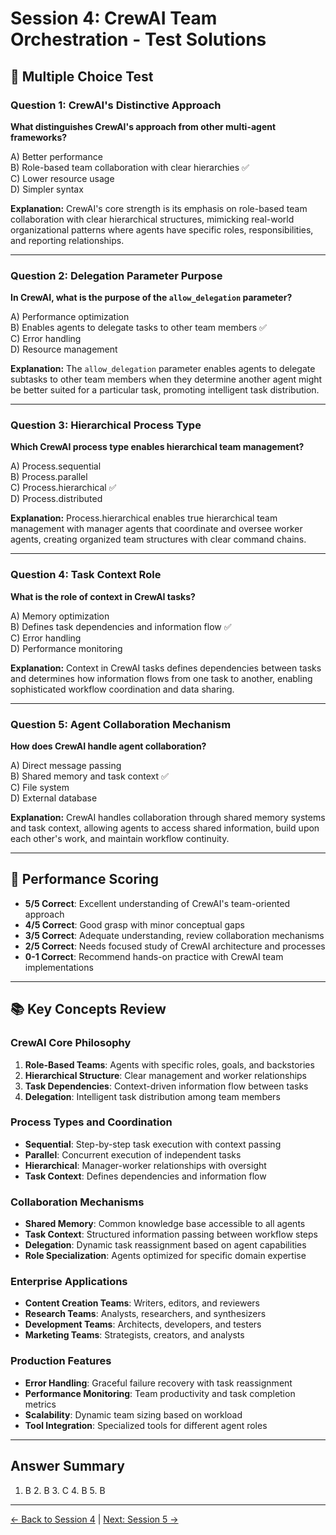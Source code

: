 # Session 4: CrewAI Team Orchestration - Test Solutions

## 📝 Multiple Choice Test

### Question 1: CrewAI's Distinctive Approach
**What distinguishes CrewAI's approach from other multi-agent frameworks?**

A) Better performance  
B) Role-based team collaboration with clear hierarchies ✅  
C) Lower resource usage  
D) Simpler syntax  

**Explanation:** CrewAI's core strength is its emphasis on role-based team collaboration with clear hierarchical structures, mimicking real-world organizational patterns where agents have specific roles, responsibilities, and reporting relationships.

---

### Question 2: Delegation Parameter Purpose
**In CrewAI, what is the purpose of the `allow_delegation` parameter?**

A) Performance optimization  
B) Enables agents to delegate tasks to other team members ✅  
C) Error handling  
D) Resource management  

**Explanation:** The `allow_delegation` parameter enables agents to delegate subtasks to other team members when they determine another agent might be better suited for a particular task, promoting intelligent task distribution.

---

### Question 3: Hierarchical Process Type
**Which CrewAI process type enables hierarchical team management?**

A) Process.sequential  
B) Process.parallel  
C) Process.hierarchical ✅  
D) Process.distributed  

**Explanation:** Process.hierarchical enables true hierarchical team management with manager agents that coordinate and oversee worker agents, creating organized team structures with clear command chains.

---

### Question 4: Task Context Role
**What is the role of context in CrewAI tasks?**

A) Memory optimization  
B) Defines task dependencies and information flow ✅  
C) Error handling  
D) Performance monitoring  

**Explanation:** Context in CrewAI tasks defines dependencies between tasks and determines how information flows from one task to another, enabling sophisticated workflow coordination and data sharing.

---

### Question 5: Agent Collaboration Mechanism
**How does CrewAI handle agent collaboration?**

A) Direct message passing  
B) Shared memory and task context ✅  
C) File system  
D) External database  

**Explanation:** CrewAI handles collaboration through shared memory systems and task context, allowing agents to access shared information, build upon each other's work, and maintain workflow continuity.

---

## 🎯 Performance Scoring

- **5/5 Correct**: Excellent understanding of CrewAI's team-oriented approach
- **4/5 Correct**: Good grasp with minor conceptual gaps
- **3/5 Correct**: Adequate understanding, review collaboration mechanisms
- **2/5 Correct**: Needs focused study of CrewAI architecture and processes
- **0-1 Correct**: Recommend hands-on practice with CrewAI team implementations

---

## 📚 Key Concepts Review

### CrewAI Core Philosophy
1. **Role-Based Teams**: Agents with specific roles, goals, and backstories
2. **Hierarchical Structure**: Clear management and worker relationships
3. **Task Dependencies**: Context-driven information flow between tasks
4. **Delegation**: Intelligent task distribution among team members

### Process Types and Coordination
- **Sequential**: Step-by-step task execution with context passing
- **Parallel**: Concurrent execution of independent tasks
- **Hierarchical**: Manager-worker relationships with oversight
- **Task Context**: Defines dependencies and information flow

### Collaboration Mechanisms
- **Shared Memory**: Common knowledge base accessible to all agents
- **Task Context**: Structured information passing between workflow steps
- **Delegation**: Dynamic task reassignment based on agent capabilities
- **Role Specialization**: Agents optimized for specific domain expertise

### Enterprise Applications
- **Content Creation Teams**: Writers, editors, and reviewers
- **Research Teams**: Analysts, researchers, and synthesizers
- **Development Teams**: Architects, developers, and testers
- **Marketing Teams**: Strategists, creators, and analysts

### Production Features
- **Error Handling**: Graceful failure recovery with task reassignment
- **Performance Monitoring**: Team productivity and task completion metrics
- **Scalability**: Dynamic team sizing based on workload
- **Tool Integration**: Specialized tools for different agent roles

---

## Answer Summary
1. B  2. B  3. C  4. B  5. B

---

[← Back to Session 4](Session4_CrewAI_Team_Orchestration.md) | [Next: Session 5 →](Session5_PydanticAI_Type_Safe_Agents.md)